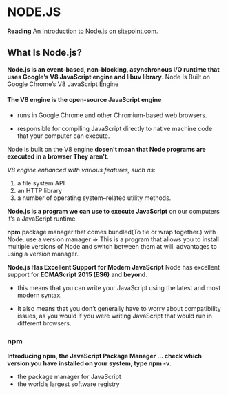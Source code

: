 # NODE.JS

**Reading**
[An Introduction to Node.js on sitepoint.com](https://www.sitepoint.com/an-introduction-to-node-js/).

## What Is Node.js?

**Node.js is an event-based, non-blocking, asynchronous I/O runtime that uses Google’s V8 JavaScript engine and libuv library**.
Node Is Built on Google Chrome’s V8 JavaScript Engine

#### The V8 engine is the open-source JavaScript engine

- runs in Google Chrome and other Chromium-based web browsers.

- responsible for compiling JavaScript directly to native machine code that your computer can execute.



Node is built on the V8 engine **dosen't mean that Node programs are executed in a browser They aren’t**. 

_V8 engine enhanced with various features, such as_:

1. a file system API
2. an HTTP library
3. a number of operating system–related utility methods.


**Node.js is a program we can use to execute JavaScript** on our computers it’s a JavaScript runtime.

**npm** package manager that comes bundled(To tie or wrap together.) with Node.
 use a version manager => This is a program that allows you to install multiple versions of Node and switch between 
 them at will. advantages to using a version manager.



 **Node.js Has Excellent Support for Modern JavaScript** Node has excellent support for **ECMAScript 2015 (ES6)** and **beyond**.

- this means that you can write your JavaScript using the latest and most modern syntax.

- It also means that you don’t generally have to worry about compatibility issues, as you would if you were writing JavaScript that would run in different browsers. 



### npm 
**Introducing npm, the JavaScript Package Manager ... check which version you have installed on your system, type npm -v**.

- the package manager for JavaScript
- the world’s largest software registry





